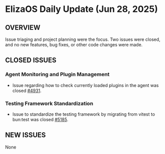 # ElizaOS Daily Update (Jun 28, 2025)
## OVERVIEW
Issue triaging and project planning were the focus. Two issues were closed, and no new features, bug fixes, or other code changes were made.

## CLOSED ISSUES

### Agent Monitoring and Plugin Management
*   Issue regarding how to check currently loaded plugins in the agent was closed [#4931](https://github.com/elizaos/eliza/issues/4931).

### Testing Framework Standardization
*   Issue to standardize the testing framework by migrating from vitest to bun:test was closed [#5185](https://github.com/elizaos/eliza/issues/5185).

## NEW ISSUES
None